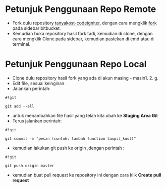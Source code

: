 # Petunjuk Penggunaan Repo Remote

* Fork dulu repository [tanyakost-codeigniter](https://bitbucket.org/achmiral/tanyakost-codeigniter), dengan cara mengklik [fork](https://bitbucket.org/achmiral/tanyakost-codeigniter/fork) pada sidebar bitbucket.
* Kemudian buka repository hasil fork tadi, kemudian di clone, dengan cara mengklik Clone pada sidebar, kemudian pastekan di cmd atau di terminal.

# Petunjuk Penggunaan Repo Local
* Clone dulu repository hasil fork yang ada di akun masing - masin1. 2. g.
* Edit file, sesuai keinginan
* Jalankan perintah:
```
#!git

git add --all
```
* untuk menambahkan file hasil yang telah kita ubah ke **Staging Area Git**
* Terus jalankan perintah: 


```
#!git

git commit -m "pesan (contoh: tambah function tampil_kost)"
```

* kemudian lakukan git push ke origin ,dengan perintah : 


```
#!git

git push origin master
```

* kemudian buat pull request ke repository ini dengan cara klik **Create pull request**